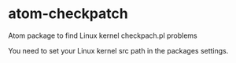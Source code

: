 # atom-checkpatch
Atom package to find Linux kernel checkpach.pl problems

You need to set your Linux kernel src path in the packages settings.
